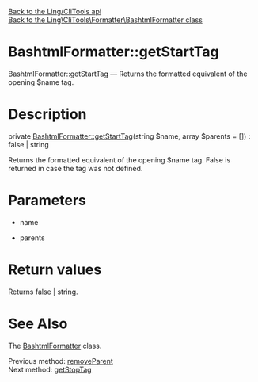 [Back to the Ling/CliTools api](https://github.com/lingtalfi/CliTools/blob/master/doc/api/Ling/CliTools.md)<br>
[Back to the Ling\CliTools\Formatter\BashtmlFormatter class](https://github.com/lingtalfi/CliTools/blob/master/doc/api/Ling/CliTools/Formatter/BashtmlFormatter.md)


BashtmlFormatter::getStartTag
================



BashtmlFormatter::getStartTag — Returns the formatted equivalent of the opening $name tag.




Description
================


private [BashtmlFormatter::getStartTag](https://github.com/lingtalfi/CliTools/blob/master/doc/api/Ling/CliTools/Formatter/BashtmlFormatter/getStartTag.md)(string $name, array $parents = []) : false | string




Returns the formatted equivalent of the opening $name tag.
False is returned in case the tag was not defined.




Parameters
================


- name

    

- parents

    


Return values
================

Returns false | string.








See Also
================

The [BashtmlFormatter](https://github.com/lingtalfi/CliTools/blob/master/doc/api/Ling/CliTools/Formatter/BashtmlFormatter.md) class.

Previous method: [removeParent](https://github.com/lingtalfi/CliTools/blob/master/doc/api/Ling/CliTools/Formatter/BashtmlFormatter/removeParent.md)<br>Next method: [getStopTag](https://github.com/lingtalfi/CliTools/blob/master/doc/api/Ling/CliTools/Formatter/BashtmlFormatter/getStopTag.md)<br>

